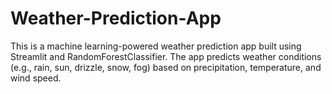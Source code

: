 # Weather-Prediction-App
This is a machine learning-powered weather prediction app built using Streamlit and RandomForestClassifier. The app predicts weather conditions (e.g., rain, sun, drizzle, snow, fog) based on precipitation, temperature, and wind speed.
